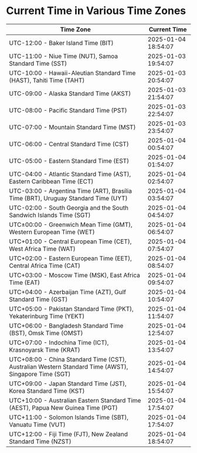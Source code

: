 # Current Time in Various Time Zones

| Time Zone | Current Time |
|-----------|--------------|
| UTC-12:00 - Baker Island Time (BIT) | 2025-01-04 18:54:07 |
| UTC-11:00 - Niue Time (NUT), Samoa Standard Time (SST) | 2025-01-03 19:54:07 |
| UTC-10:00 - Hawaii-Aleutian Standard Time (HAST), Tahiti Time (TAHT) | 2025-01-03 20:54:07 |
| UTC-09:00 - Alaska Standard Time (AKST) | 2025-01-03 21:54:07 |
| UTC-08:00 - Pacific Standard Time (PST) | 2025-01-03 22:54:07 |
| UTC-07:00 - Mountain Standard Time (MST) | 2025-01-03 23:54:07 |
| UTC-06:00 - Central Standard Time (CST) | 2025-01-04 00:54:07 |
| UTC-05:00 - Eastern Standard Time (EST) | 2025-01-04 01:54:07 |
| UTC-04:00 - Atlantic Standard Time (AST), Eastern Caribbean Time (ECT) | 2025-01-04 02:54:07 |
| UTC-03:00 - Argentina Time (ART), Brasília Time (BRT), Uruguay Standard Time (UYT) | 2025-01-04 03:54:07 |
| UTC-02:00 - South Georgia and the South Sandwich Islands Time (SGT) | 2025-01-04 04:54:07 |
| UTC±00:00 - Greenwich Mean Time (GMT), Western European Time (WET) | 2025-01-04 06:54:07 |
| UTC+01:00 - Central European Time (CET), West Africa Time (WAT) | 2025-01-04 07:54:07 |
| UTC+02:00 - Eastern European Time (EET), Central Africa Time (CAT) | 2025-01-04 08:54:07 |
| UTC+03:00 - Moscow Time (MSK), East Africa Time (EAT) | 2025-01-04 09:54:07 |
| UTC+04:00 - Azerbaijan Time (AZT), Gulf Standard Time (GST) | 2025-01-04 10:54:07 |
| UTC+05:00 - Pakistan Standard Time (PKT), Yekaterinburg Time (YEKT) | 2025-01-04 11:54:07 |
| UTC+06:00 - Bangladesh Standard Time (BST), Omsk Time (OMST) | 2025-01-04 12:54:07 |
| UTC+07:00 - Indochina Time (ICT), Krasnoyarsk Time (KRAT) | 2025-01-04 13:54:07 |
| UTC+08:00 - China Standard Time (CST), Australian Western Standard Time (AWST), Singapore Time (SGT) | 2025-01-04 14:54:07 |
| UTC+09:00 - Japan Standard Time (JST), Korea Standard Time (KST) | 2025-01-04 15:54:07 |
| UTC+10:00 - Australian Eastern Standard Time (AEST), Papua New Guinea Time (PGT) | 2025-01-04 17:54:07 |
| UTC+11:00 - Solomon Islands Time (SBT), Vanuatu Time (VUT) | 2025-01-04 17:54:07 |
| UTC+12:00 - Fiji Time (FJT), New Zealand Standard Time (NZST) | 2025-01-04 18:54:07 |
